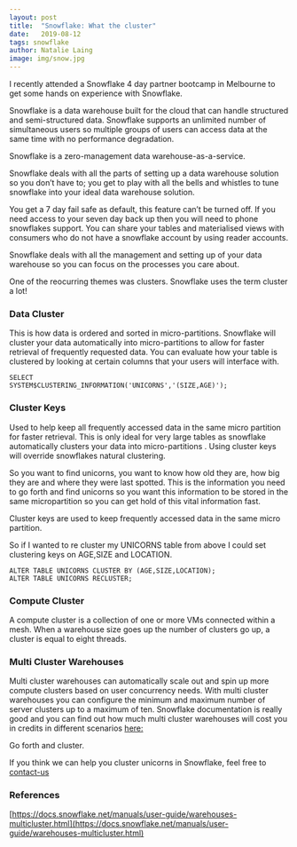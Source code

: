 ```yaml
---
layout: post
title:  "Snowflake: What the cluster"
date:   2019-08-12
tags: snowflake
author: Natalie Laing
image: img/snow.jpg
---
```


I recently attended a Snowflake 4 day partner bootcamp in Melbourne to get some hands on experience with Snowflake.

Snowflake is a data warehouse built for the cloud that can handle structured and semi-structured data. Snowflake supports an unlimited number of simultaneous users so multiple groups of users can access data at the same time with no performance degradation.

Snowflake is a zero-management data warehouse-as-a-service. 

Snowflake deals with all the parts of setting up a data warehouse solution so you don’t have to; you get to play with all the bells and whistles to tune snowflake into your ideal data warehouse solution.

You get a 7 day fail safe as default, this feature can’t be turned off. If you need access to your seven day back up then you will need to phone snowflakes support. You can share your tables and materialised views with consumers who do not have a snowflake account by using reader accounts.

Snowflake deals with all the management and setting up of your data warehouse so you can focus on the processes you care about.

One of the reocurring themes was clusters. Snowflake uses the term cluster a lot! 

### Data Cluster

This is how data is ordered and sorted in micro-partitions. Snowflake will cluster your data automatically into micro-partitions to allow for faster retrieval of frequently requested data.
You can evaluate how your table is clustered by looking at certain columns that your users will interface with.

```
SELECT
SYSTEM$CLUSTERING_INFORMATION('UNICORNS','(SIZE,AGE)');
```

### Cluster Keys

Used to help keep all frequently accessed data in the same micro partition for faster retrieval. This is only ideal for very large tables as snowflake automatically clusters your data into micro-partitions . Using cluster keys will override snowflakes natural clustering.

So you want to find unicorns, you want to know how old they are, how big they are and where they were last spotted. 
This is the information you need to go forth and find unicorns so you want this information to be stored in the same micropartition so you can get hold of this vital information fast.

Cluster keys are used to keep frequently accessed data in the same micro partition.

So if I wanted to re cluster my UNICORNS table from above I could set clustering keys on AGE,SIZE and LOCATION.

```
ALTER TABLE UNICORNS CLUSTER BY (AGE,SIZE,LOCATION);
ALTER TABLE UNICORNS RECLUSTER;
```

### Compute Cluster

A compute cluster is a collection of one or more VMs connected within a mesh. When a warehouse size goes up the number of clusters go up, a cluster is equal to eight threads.


### Multi Cluster Warehouses

Multi cluster warehouses can automatically scale out and spin up more compute clusters based on user concurrency needs. With multi cluster warehouses you can configure the minimum and maximum number of server clusters up to a maximum of ten. Snowflake documentation is really good and you can find out how much multi cluster warehouses will cost you in credits in different scenarios [here:](https://docs.snowflake.net/manuals/user-guide/warehouses-multicluster.html)

Go forth and cluster.

If you think we can help you cluster unicorns in Snowflake, feel free to [contact-us](https://www.mechanicalrock.io/lets-get-started)

### References
[https://docs.snowflake.net/manuals/user-guide/warehouses-multicluster.html](https://docs.snowflake.net/manuals/user-guide/warehouses-multicluster.html)

